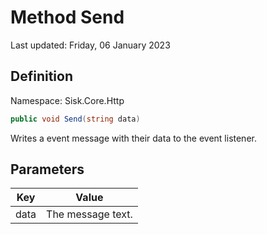# Method Send
Last updated: Friday, 06 January 2023

## Definition
Namespace: Sisk.Core.Http

```csharp
public void Send(string data)
```

Writes a event message with their data to the event listener.

## Parameters

| Key | Value |
| --- | --- |
| data | The message text. | 

